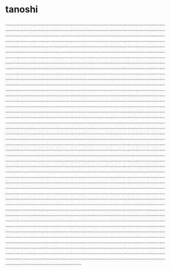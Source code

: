# tanoshi
...........................................................................................................................................................................................................................................................................................................................................................................................................................................................................................................................................................................................................................................................................................................................................................................................................................................................................................................................................................................................................................................................................................................................................................................................................................................................................................................................................................................................................................................................................................................................................................................................................................................................................................................................................................................................................................................................................................................................................................................................................................................................................................................................................................................................................................................................................................................................................................................................................................................................................................................................................................................................................................................................................................................................................................................................................................................................................................................................................................................................................................................................................................................................................................................................................................................................................................................................................................................................................................................................................................................................................................................................................................................................................................................................................................................................................................................................................................................................................................................................................................................................................................................................................................................................................................................................................................................................................................................................................................................................................................................................................................................................................................................................................................................................................................................................................................................................................................................................................................................................................................................................................................................................................................................................................................................................................................................................................................................................................................................................................................................................................................................................................................................................................................................................................